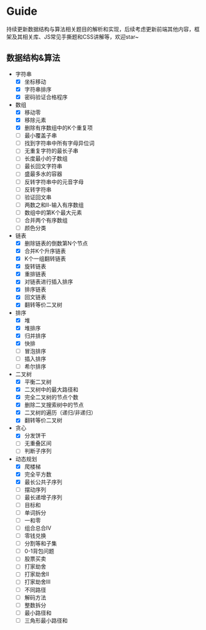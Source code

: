 # Guide

持续更新数据结构与算法相关题目的解析和实现，后续考虑更新前端其他内容，框架及其相关库、JS常见手撕题和CSS讲解等，欢迎star~

## 数据结构&算法

- 字符串
  - [x] 坐标移动
  - [x] 字符串排序
  - [x] 密码验证合格程序
- 数组
  - [x] 移动零
  - [x] 移除元素
  - [x] 删除有序数组中的K个重复项
  - [ ] 最小覆盖子串
  - [ ] 找到字符串中所有字母异位词
  - [ ] 无重复字符的最长子串
  - [ ] 长度最小的子数组
  - [ ] 最长回文字符串
  - [ ] 盛最多水的容器
  - [ ] 反转字符串中的元音字母
  - [ ] 反转字符串
  - [ ] 验证回文串
  - [ ] 两数之和Ⅱ-输入有序数组
  - [ ] 数组中的第K个最大元素
  - [ ] 合并两个有序数组
  - [ ] 颜色分类

- 链表
  - [x] 删除链表的倒数第N个节点
  - [x] 合并K个升序链表
  - [x] K个一组翻转链表
  - [x] 旋转链表
  - [x] 重排链表
  - [x] 对链表进行插入排序
  - [x] 排序链表
  - [x] 回文链表
  - [x] 翻转等价二叉树
- 排序
  - [x] 堆
  - [x] 堆排序
  - [x] 归并排序
  - [x] 快排
  - [ ] 冒泡排序
  - [ ] 插入排序
  - [ ] 希尔排序
- 二叉树
  - [x] 平衡二叉树
  - [x] 二叉树中的最大路径和
  - [x] 完全二叉树的节点个数
  - [x] 删除二叉搜索树中的节点
  - [x] 二叉树的遍历（递归/非递归）
  - [x] 翻转等价二叉树
- 贪心
  - [x] 分发饼干
  - [ ] 无重叠区间
  - [ ] 判断子序列
- 动态规划
  - [x] 爬楼梯
  - [x] 完全平方数
  - [x] 最长公共子序列
  - [ ] 摆动序列
  - [ ] 最长递增子序列
  - [ ] 目标和
  - [ ] 单词拆分
  - [ ] 一和零
  - [ ] 组合总合Ⅳ
  - [ ] 零钱兑换
  - [ ] 分割等和子集
  - [ ] 0-1背包问题
  - [ ] 股票买卖
  - [ ] 打家劫舍
  - [ ] 打家劫舍Ⅱ
  - [ ] 打家劫舍Ⅲ
  - [ ] 不同路径
  - [ ] 解码方法
  - [ ] 整数拆分
  - [ ] 最小路径和
  - [ ] 三角形最小路径和